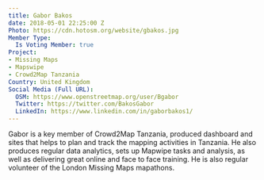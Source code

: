 ```yaml
---
title: Gabor Bakos
date: 2018-05-01 22:25:00 Z
Photo: https://cdn.hotosm.org/website/gbakos.jpg
Member Type:
  Is Voting Member: true
Project:
- Missing Maps
- Mapswipe
- Crowd2Map Tanzania
Country: United Kingdom
Social Media (Full URL):
  OSM: https://www.openstreetmap.org/user/Bgabor
  Twitter: https://twitter.com/BakosGabor
  LinkedIn: https://www.linkedin.com/in/gaborbakos1/
---
```


Gabor is a key member of Crowd2Map Tanzania, produced dashboard and sites that helps to plan and track the mapping activities in Tanzania. He also produces regular data analytics, sets up Mapwipe tasks and analysis, as well as delivering great online and face to face training. He is also regular volunteer of the London Missing Maps mapathons.